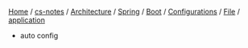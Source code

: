 [Home](https://mengxianbin.github.io) /
[cs-notes](https://mengxianbin.github.io/cs-notes/site) /
[Architecture](https://mengxianbin.github.io/cs-notes/site/Architecture) /
[Spring](https://mengxianbin.github.io/cs-notes/site/Architecture/Spring) /
[Boot](https://mengxianbin.github.io/cs-notes/site/Architecture/Spring/Boot) /
[Configurations](https://mengxianbin.github.io/cs-notes/site/Architecture/Spring/Boot/Configurations) /
[File](https://mengxianbin.github.io/cs-notes/site/Architecture/Spring/Boot/Configurations/File) /
[application](https://mengxianbin.github.io/cs-notes/site/Architecture/Spring/Boot/Configurations/File/application)

* auto config